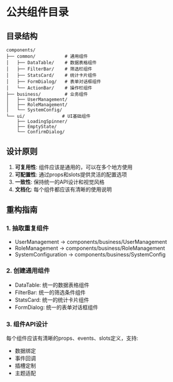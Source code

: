 # 公共组件目录

## 目录结构
```
components/
├── common/           # 通用组件
│   ├── DataTable/    # 数据表格组件
│   ├── FilterBar/    # 筛选栏组件  
│   ├── StatsCard/    # 统计卡片组件
│   ├── FormDialog/   # 表单对话框组件
│   └── ActionBar/    # 操作栏组件
├── business/         # 业务组件
│   ├── UserManagement/
│   ├── RoleManagement/
│   └── SystemConfig/
└── ui/              # UI基础组件
    ├── LoadingSpinner/
    ├── EmptyState/
    └── ConfirmDialog/
```

## 设计原则

1. **可复用性**: 组件应该是通用的，可以在多个地方使用
2. **可配置性**: 通过props和slots提供灵活的配置选项
3. **一致性**: 保持统一的API设计和视觉风格
4. **文档化**: 每个组件都应该有清晰的使用说明

## 重构指南

### 1. 抽取重复组件
- UserManagement → components/business/UserManagement
- RoleManagement → components/business/RoleManagement  
- SystemConfiguration → components/business/SystemConfig

### 2. 创建通用组件
- DataTable: 统一的数据表格组件
- FilterBar: 统一的筛选条件组件
- StatsCard: 统一的统计卡片组件
- FormDialog: 统一的表单对话框组件

### 3. 组件API设计
每个组件应该有清晰的props、events、slots定义，支持:
- 数据绑定
- 事件回调
- 插槽定制
- 主题适配
